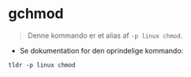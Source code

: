 # gchmod

> Denne kommando er et alias af `-p linux chmod`.

- Se dokumentation for den oprindelige kommando:

`tldr -p linux chmod`

